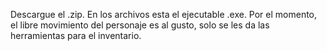Descargue el .zip.
En los archivos esta el ejecutable .exe.
Por el momento, el libre movimiento del personaje es al gusto, solo se les da las herramientas para el inventario.
